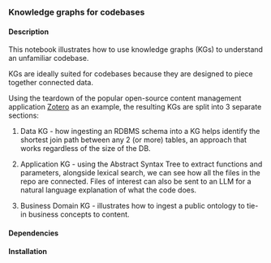 ### Knowledge graphs for codebases

#### Description

This notebook illustrates how to use knowledge graphs (KGs) to understand an 
unfamiliar codebase.

KGs are ideally suited for codebases because they are designed 
to piece together connected data. 

Using the teardown of the popular open-source 
content management application [Zotero](https://github.com/zotero/zotero/tree/main) as an example, the resulting KGs are split into 3 separate sections:

1. Data KG - how ingesting an RDBMS schema into a KG helps identify the 
   shortest join path between any 2 (or more) tables, an approach that works regardless of the size of the DB.


2. Application KG - using the Abstract Syntax Tree to extract functions and 
   parameters, alongside lexical search, we can see how all the files in the 
   repo are 
   connected. 
   Files 
   of interest can also be sent to an LLM for a natural language explanation of what the code does.


3. Business Domain KG - illustrates how to ingest a public ontology to 
   tie-in business concepts to content.


#### Dependencies


#### Installation



